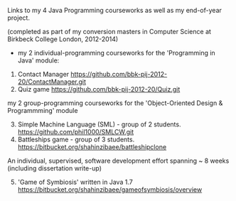 Links to my 4 Java Programming courseworks as well as my end-of-year project.

(completed as part of my conversion masters in Computer Science at Birkbeck College London, 2012-2014)


* my 2 individual-programming courseworks for the 'Programming in Java' module:

1. Contact Manager												https://github.com/bbk-pij-2012-20/ContactManager.git
2. Quiz	game													https://github.com/bbk-pij-2012-20/Quiz.git


my 2 group-programming courseworks for the 'Object-Oriented Design & Programmming' module

3. Simple Machine Language (SML)	- group of 2 students.		https://github.com/phil1000/SMLCW.git
4. Battleships game 				- group of 3 students.		https://bitbucket.org/shahinzibaee/battleshipclone


An individual, supervised, software development effort spanning ~ 8 weeks (including dissertation write-up)

5. 'Game of Symbiosis'	written in Java 1.7							https://bitbucket.org/shahinzibaee/gameofsymbiosis/overview